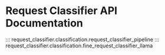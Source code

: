 # Request Classifier API Documentation

::: request_classifier.classification.request_classifier_pipeline
::: request_classifier.classification.fine_request_classifier_llama
